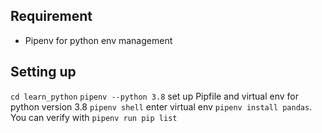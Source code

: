 ## Requirement
- Pipenv for python env management

## Setting up
`cd learn_python`
`pipenv --python 3.8`  set up Pipfile and virtual env for python version 3.8
`pipenv shell`  enter virtual env
`pipenv install pandas`. You can verify with `pipenv run pip list`

